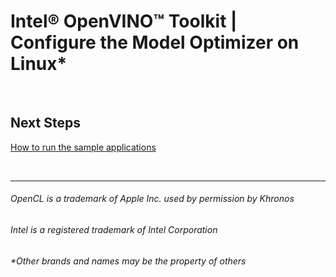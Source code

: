 

# Intel® OpenVINO™ Toolkit | Configure the Model Optimizer on Linux*

<br>

## Next Steps

[How to run the sample applications]()

<br>


***

###### OpenCL is a trademark of Apple Inc. used by permission by Khronos   
###### Intel is a registered trademark of Intel Corporation
###### &ast;Other brands and names may be the property of others
